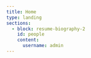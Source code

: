 ```yaml
---
title: Home
type: landing
sections:
  - block: resume-biography-2
    id: people
    content:
      username: admin
---
```

